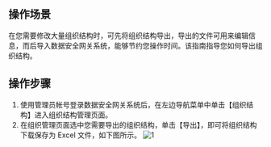 ## 操作场景
在您需要修改大量组织结构时，可先将组织结构导出，导出的文件可用来编辑信息，而后导入数据安全网关系统，能够节约您操作时间。该指南指导您如何导出组织结构。


## 操作步骤

1. 使用管理员帐号登录数据安全网关系统后，在左边导航菜单中单击【组织结构】进入组织结构管理页面。
2. 在组织管理页面选中您需要导出的组织结构，单击【导出】，即可将组织结构下载保存为 Excel 文件，如下图所示。
![1](https://main.qcloudimg.com/raw/19ab5b297ba6b76277f12da570c192ce.png)
